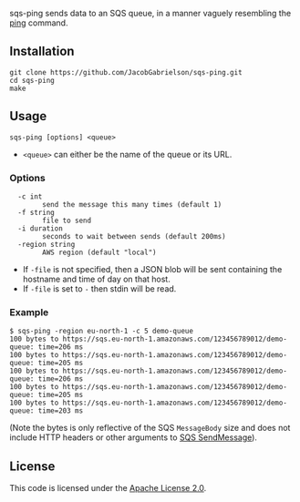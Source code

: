 sqs-ping sends data to an SQS queue, in a manner vaguely resembling
the [ping](https://en.wikipedia.org/wiki/Ping_(networking_utility))
command.

## Installation

```
git clone https://github.com/JacobGabrielson/sqs-ping.git
cd sqs-ping
make
```

## Usage

```
sqs-ping [options] <queue>
```

* `<queue>` can either be the name of the queue or its URL.

### Options

```
  -c int
    	send the message this many times (default 1)
  -f string
    	file to send
  -i duration
    	seconds to wait between sends (default 200ms)
  -region string
    	AWS region (default "local")
```

* If `-file` is not specified, then a JSON blob will be sent
  containing the hostname and time of day on that host.
* If `-file` is set to `-` then stdin will be read.

### Example

```
$ sqs-ping -region eu-north-1 -c 5 demo-queue
100 bytes to https://sqs.eu-north-1.amazonaws.com/123456789012/demo-queue: time=206 ms
100 bytes to https://sqs.eu-north-1.amazonaws.com/123456789012/demo-queue: time=205 ms
100 bytes to https://sqs.eu-north-1.amazonaws.com/123456789012/demo-queue: time=206 ms
100 bytes to https://sqs.eu-north-1.amazonaws.com/123456789012/demo-queue: time=205 ms
100 bytes to https://sqs.eu-north-1.amazonaws.com/123456789012/demo-queue: time=203 ms
```

(Note the bytes is only reflective of the SQS `MessageBody` size and
does not include HTTP headers or other arguments to [SQS
SendMessage](https://docs.aws.amazon.com/AWSSimpleQueueService/latest/APIReference/API_SendMessage.html)).

## License

This code is licensed under the [Apache License 2.0](LICENSE.txt).
